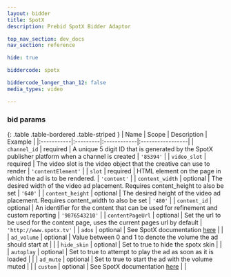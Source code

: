```yaml
---
layout: bidder
title: SpotX
description: Prebid SpotX Bidder Adaptor

top_nav_section: dev_docs
nav_section: reference

hide: true

biddercode: spotx

biddercode_longer_than_12: false
media_types: video

---
```


### bid params

{: .table .table-bordered .table-striped }
| Name | Scope | Description | Example |
|:-----------|:---------|:------------|:-----------------|
| `channel_id` | required | A unique 5 digit ID that is generated by the SpotX publisher platform when a channel is created | `'85394'` |
| `video_slot` | required | The video slot is the video object that the creative can use to render | `'contentElement'` |
| `slot` | required | HTML element on the page in which the ad is to be rendered. | `'content'` |
| `content_width` | optional | The desired width of the video ad placement. Requires content_height to also be set | `'640'` |
| `content_height` | optional | The desired height of the video ad placement. Requires content_width to also be set | `'480'` |
| `content_id` | optional | An identifier for the content that can be used for refinement and custom reporting | `'9876543210'` |
| `contentPageUrl` | optional | Set the url to be used for the content page, uses the current pages url by default | `'http://www.spotx.tv'` |
| `ados` | optional | See SpotX documentation [here](https://developer.spotxchange.com/content/local/docs/sdkDocs/DirectSdk/README.md#sending-query-parameters-to-spotmarket) | |
| `ad_volume` | optional | Value between 0 and 1 to denote the volume the ad should start at | |
| `hide_skin` | optional | Set to true to hide the spotx skin | |
| `autoplay` | optional | Set to true to attempt to play the ad as soon as it is loaded | |
| `ad_mute` | optional | Set to true to start the ad with the volume muted | |
| `custom` | optional | See SpotX documentation [here](https://developer.spotxchange.com/content/local/docs/sdkDocs/DirectSdk/README.md#custom-property-for-key-value-pair-reporting) | |
